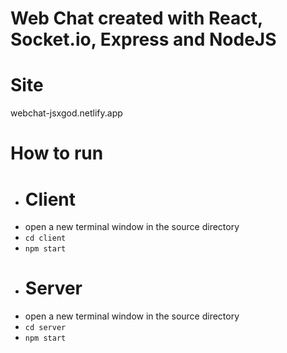# Web Chat created with React, Socket.io, Express and NodeJS

# Site
webchat-jsxgod.netlify.app

# How to run
- # Client
- open a new terminal window in the source directory
- `cd client`
- `npm start`
- # Server
- open a new terminal window in the source directory
- `cd server`
- `npm start`
